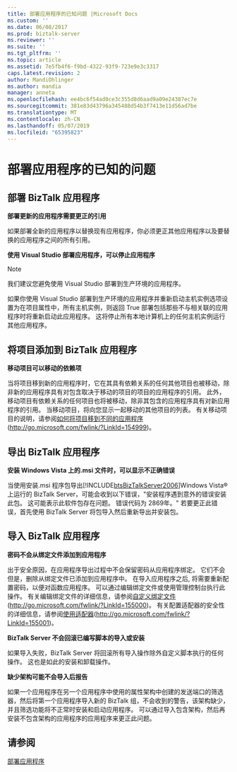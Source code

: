 ```yaml
---
title: 部署应用程序的已知问题 |Microsoft Docs
ms.custom: ''
ms.date: 06/08/2017
ms.prod: biztalk-server
ms.reviewer: ''
ms.suite: ''
ms.tgt_pltfrm: ''
ms.topic: article
ms.assetid: 7e5fb4f6-f9bd-4322-93f9-723e9e3c3317
caps.latest.revision: 2
author: MandiOhlinger
ms.author: mandia
manager: anneta
ms.openlocfilehash: ee4bc6f54ad0ce3c355d8d6aad9a09e24387ec7e
ms.sourcegitcommit: 381e83d43796a345488d54b3f7413e11d56ad7be
ms.translationtype: MT
ms.contentlocale: zh-CN
ms.lasthandoff: 05/07/2019
ms.locfileid: "65395823"
---
```

# <a name="known-issues-with-deploying-an-application"></a>部署应用程序的已知的问题
## <a name="deploying-a-biztalk-application"></a>部署 BizTalk 应用程序  
 **部署更新的应用程序需要更正的引用**  
  
 如果部署全新的应用程序以替换现有应用程序，你必须更正其他应用程序以及要替换的应用程序之间的所有引用。  
  
 **使用 Visual Studio 部署应用程序，可以停止应用程序**  
  
> [!NOTE]  
>  我们建议您避免使用 Visual Studio 部署到生产环境的应用程序。  
  
 如果你使用 Visual Studio 部署到生产环境的应用程序并重新启动主机实例选项设置为在项目属性中，所有主机实例，则返回 True 部署包括那些不与相关联的应用程序时将重新启动此应用程序。 这将停止所有本地计算机上的任何主机实例运行其他应用程序。  
  
## <a name="adding-artifacts-to-a-biztalk-application"></a>将项目添加到 BizTalk 应用程序  
 **移动项目可以移动的依赖项**  
  
 当将项目移到新的应用程序时，它在其具有依赖关系的任何其他项目也被移动，除非新的应用程序具有对包含取决于移动的项目的项目的应用程序的引用。 此外，移动项目有依赖关系的任何项目也将被移动，除非其包含的应用程序具有对新应用程序的引用。 当移动项目，将向您显示一起移动的其他项目的列表。 有关移动项目的说明，请参阅[如何将项目移到不同的应用程序](http://go.microsoft.com/fwlink/?LinkId=154999)(http://go.microsoft.com/fwlink/?LinkId=154999)。  
  
## <a name="exporting-a-biztalk-application"></a>导出 BizTalk 应用程序  
 **安装 Windows Vista 上的.msi 文件时，可以显示不正确错误**  
  
 当使用安装.msi 程序包导出[!INCLUDE[btsBizTalkServer2006](../includes/btsbiztalkserver2006-md.md)]Windows Vista® 上运行的 BizTalk Server，可能会收到以下错误，"安装程序遇到意外的错误安装此包。 这可能表示此软件包存在问题。 错误代码为 2869年。" 若要更正此错误，首先使用 BizTalk Server 将包导入然后重新导出并安装包。  
  
## <a name="importing-a-biztalk-application"></a>导入 BizTalk 应用程序  
 **密码不会从绑定文件添加到应用程序**  
  
 出于安全原因，在应用程序导出过程中不会保留密码从应用程序绑定。 它们不会但是，删除从绑定文件已添加到应用程序中。 在导入应用程序之后, 将需要重新配置密码，以便对函数应用程序。 可以通过编辑绑定文件或使用管理控制台执行此操作。 有关编辑绑定文件的详细信息，请参阅[自定义绑定文件](http://go.microsoft.com/fwlink/?LinkId=155000)(http://go.microsoft.com/fwlink/?LinkId=155000)。 有关配置适配器的安全性的详细信息，请参阅[使用适配器](http://go.microsoft.com/fwlink/?LinkId=155001)(http://go.microsoft.com/fwlink/?LinkId=155001)。  
  
 **BizTalk Server 不会回滚已编写脚本的导入或安装**  
  
 如果导入失败，BizTalk Server 将回滚所有导入操作除外自定义脚本执行的任何操作。 这也是如此的安装和卸载操作。  
  
 **缺少架构可能不会导入后报告**  
  
 如果一个应用程序在另一个应用程序中使用的属性架构中创建的发送端口的筛选器，然后将第一个应用程序导入新的 BizTalk 组，不会收到的警告，该架构缺少，并且筛选功能将不正常时安装和启动应用程序。 可以通过导入包含架构，然后再安装不包含架构的应用程序的应用程序来更正此问题。  
  
## <a name="see-also"></a>请参阅  
 [部署应用程序](../technical-guides/deploying-an-application.md)